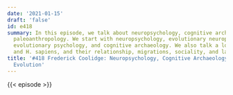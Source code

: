 ```yaml
---
date: '2021-01-15'
draft: 'false'
id: e418
summary: In this episode, we talk about neuropsychology, cognitive archaeology, and
  paleoanthropology. We start with neuropsychology, evolutionary neuropsychology,
  evolutionary psychology, and cognitive archaeology. We also talk a lot about Neanderthals
  and H. sapiens, and their relationship, migrations, sociality, and language.
title: '#418 Frederick Coolidge: Neuropsychology, Cognitive Archaeology, and Human
  Evolution'
---
```

{{< episode >}}

